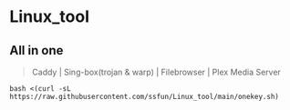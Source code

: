 # Linux_tool

## All in one
>Caddy | Sing-box(trojan & warp) | Filebrowser | Plex Media Server
```
bash <(curl -sL https://raw.githubusercontent.com/ssfun/Linux_tool/main/onekey.sh)
```

